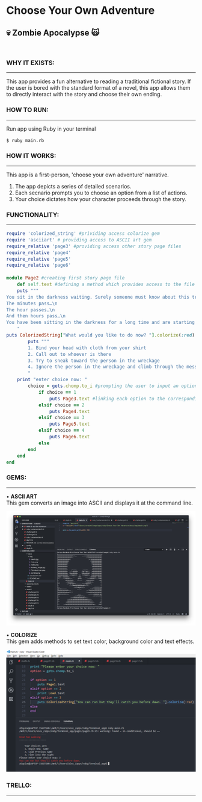 # Choose Your Own Adventure
## :skull: Zombie Apocalypse :scream_cat: 
</br>

### **WHY IT EXISTS:**
___

This app provides a fun alternative to reading a traditional fictional story. If the user is bored with the standard format of a novel, this app allows them to directly interact with the story and choose their own ending.

### **HOW TO RUN:**
___
Run app using Ruby in your terminal
```bash
$ ruby main.rb
```

### **HOW IT WORKS:**
___
This app is a first-person, 'choose your own adventure' narrative.

1. The app depicts a series of detailed scenarios. 
2. Each secnario prompts you to choose an option from a list of actions. 
3. Your choice dictates how your character proceeds through the story.

### **FUNCTIONALITY:**
___

``` ruby
require 'colorized_string' #prividing access colorize gem
require 'asciiart' # providing access to ASCII art gem
require_relative 'page3' #providing access other story page files
require_relative 'page4'
require_relative 'page5'
require_relative 'page6'

module Page2 #creating first story page file
    def self.text #defining a method which provides access to the file's text
    puts """
You sit in the darkness waiting. Surely someone must know about this train wreck and will be coming to the rescue any minute. \n
The minutes pass…\n
The hour passes…\n
And then hours pass…\n
You have been sitting in the darkness for a long time and are starting to feel weak and dizzy in addition to being in pain. Maybe you should have tried to find help for yourself, rather than sit here, probably bleeding out this whole time. On a side note, whoever is there in the train wreckage still seems to be alive – moaning incoherently from time to time.
    "
puts ColorizedString["What would you like to do now? "].colorize(:red) #implementing the colorize gem
        puts """
        1. Bind your head with cloth from your shirt
        2. Call out to whoever is there
        3. Try to sneak toward the person in the wreckage
        4. Ignore the person in the wreckage and climb through the mess to the front of the train
        "
    print "enter choice now: "    
        choice = gets.chomp.to_i #prompting the user to input an option
            if choice == 1
                puts Page3.text #linking each option to the corresponding story page file, which then displays the text and continues the story
            elsif choice == 2
                puts Page4.text
            elsif choice == 3
                puts Page5.text
            elsif choice == 4
                puts Page6.text
            else
        end
    end
end
```
### **GEMS:**
___
• **ASCII ART** </br>
This gem converts an image into ASCII and displays it at the command line.

![ASCII Gem](img/ASCII_ScreenShot.png)

• **COLORIZE** </br>
This gem adds methods to set text color, background color and text effects.

![COLORIZE Gem](img/ruby_colorize_screenshot.png)

### **TRELLO:**
___


